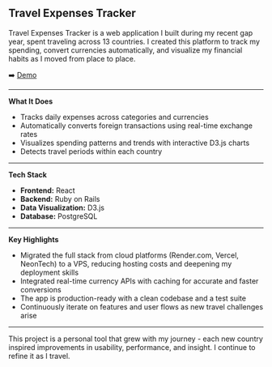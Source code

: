 ## Travel Expenses Tracker

Travel Expenses Tracker is a web application I built during my recent gap year, spent traveling across 13 countries. I created this platform to track my spending, convert currencies automatically, and visualize my financial habits as I moved from place to place.

:arrow_right: [Demo](https://expenses.antoinemarjault.com)

---

**What It Does**

- Tracks daily expenses across categories and currencies
- Automatically converts foreign transactions using real-time exchange rates
- Visualizes spending patterns and trends with interactive D3.js charts
- Detects travel periods within each country

---

**Tech Stack**

- **Frontend:** React
- **Backend:** Ruby on Rails
- **Data Visualization:** D3.js
- **Database:** PostgreSQL

---

**Key Highlights**

- Migrated the full stack from cloud platforms (Render.com, Vercel, NeonTech) to a VPS, reducing hosting costs and deepening my deployment skills
- Integrated real-time currency APIs with caching for accurate and faster conversions
- The app is production-ready with a clean codebase and a test suite
- Continuously iterate on features and user flows as new travel challenges arise

---

This project is a personal tool that grew with my journey - each new country inspired improvements in usability, performance, and insight. I continue to refine it as I travel.